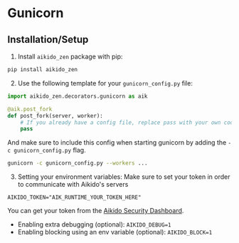 # Gunicorn
## Installation/Setup
1. Install `aikido_zen` package with pip:
```sh
pip install aikido_zen
```

2. Use the following template for your `gunicorn_config.py` file:
```python
import aikido_zen.decorators.gunicorn as aik

@aik.post_fork
def post_fork(server, worker):
    # If you already have a config file, replace pass with your own code.
    pass
```
And make sure to include this config when starting gunicorn by adding the `-c gunicorn_config.py` flag.
```sh
gunicorn -c gunicorn_config.py --workers ...
```

3. Setting your environment variables:
Make sure to set your token in order to communicate with Aikido's servers
```env
AIKIDO_TOKEN="AIK_RUNTIME_YOUR_TOKEN_HERE"
```

You can get your token from the [Aikido Security Dashboard](https://help.aikido.dev/doc/creating-an-aikido-zen-firewall-token/doc6vRJNzC4u).

- Enabling extra debugging (optional): ```AIKIDO_DEBUG=1```
- Enabling blocking using an env variable (optional): ```AIKIDO_BLOCK=1```
